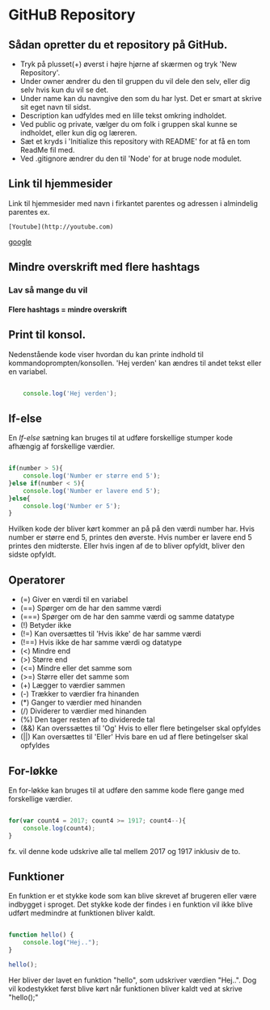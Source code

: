 # GitHuB Repository

## Sådan opretter du et repository på GitHub.

* Tryk på plusset(+) øverst i højre hjørne af skærmen og tryk 'New Repository'.
* Under owner ændrer du den til gruppen du vil dele den selv, eller dig selv hvis kun du vil se det.
* Under name kan du navngive den som du har lyst. Det er smart at skrive sit eget navn til sidst.
* Description kan udfyldes med en lille tekst omkring indholdet.
* Ved public og private, vælger du om folk i gruppen skal kunne se indholdet, eller kun dig og læreren.
* Sæt et kryds i 'Initialize this repository with README' for at få en tom ReadMe fil med.
* Ved .gitignore ændrer du den til 'Node' for at bruge node modulet.

## Link til hjemmesider

Link til hjemmesider med navn i firkantet parentes og adressen i almindelig parentes ex.
```
[Youtube](http://youtube.com)
```

[google](http://google.dk)

## Mindre overskrift med flere hashtags

### Lav så mange du vil

#### Flere hashtags = mindre overskrift

## Print til konsol.

 Nedenstående kode viser hvordan du kan printe indhold til kommandoprompten/konsollen. 'Hej verden' kan ændres til andet tekst eller en variabel.

```javascript

    console.log('Hej verden');

```

## If-else

En _If-else_ sætning kan bruges til at udføre forskellige stumper kode afhængig af forskellige værdier.

```javascript

if(number > 5){
    console.log('Number er større end 5');
}else if(number < 5){
    console.log('Number er lavere end 5');
}else{
    console.log('Number er 5');
}

```
Hvilken kode der bliver kørt kommer an på på den værdi number har. Hvis number er større end 5, printes den øverste. Hvis number er lavere end 5 printes den midterste. Eller hvis ingen af de to bliver opfyldt, bliver den sidste opfyldt.

## Operatorer

* (=)     Giver en værdi til en variabel
* (==)    Spørger om de har den samme værdi
* (===)   Spørger om de har den samme værdi og samme datatype
* (!)     Betyder ikke
* (!=)    Kan oversættes til 'Hvis ikke' de har samme værdi
* (!==)   Hvis ikke de har samme værdi og datatype
* (<)     Mindre end
* (>)     Større end
* (<=)    Mindre eller det samme som
* (>=)    Større eller det samme som
* (+)     Lægger to værdier sammen
* (-)     Trækker to værdier fra hinanden
* (*)     Ganger to værdier med hinanden
* (/)     Dividerer to værdier med hinanden
* (%)     Den tager resten af to dividerede tal
* (&&)    Kan overssættes til 'Og' Hvis to eller flere betingelser skal opfyldes
* (||)    Kan oversættes til 'Eller' Hvis bare en ud af flere betingelser skal opfyldes

## For-løkke

En for-løkke kan bruges til at udføre den samme kode flere gange med forskellige værdier.


```javascript

for(var count4 = 2017; count4 >= 1917; count4--){
    console.log(count4);
}

```

fx. vil denne kode udskrive alle tal mellem 2017 og 1917 inklusiv de to. 

## Funktioner

En funktion er et stykke kode som kan blive skrevet af brugeren eller være indbygget i sproget. Det stykke kode der findes i en funktion vil ikke blive udført medmindre at funktionen bliver kaldt.


```javascript

function hello() {
    console.log("Hej..");
}

hello();

```

Her bliver der lavet en funktion "hello", som udskriver værdien "Hej..". Dog vil kodestykket først blive kørt når funktionen bliver kaldt ved at skrive "hello();"